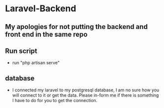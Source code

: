 # Laravel-Backend

## My apologies for not putting the backend and front end in the same repo

## Run script
- run "php artisan serve"

## database
- I connected my laravel to my postgresql database, I am no sure how you will connect to it or get the data. Please in-form me if there is something I have to do for you to get the connection.
